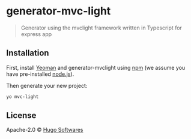 # generator-mvc-light

> Generator using the mvclight framework written in Typescript for express app

## Installation

First, install [Yeoman](http://yeoman.io) and generator-mvclight using [npm](https://www.npmjs.com/) (we assume you have pre-installed [node.js](https://nodejs.org/)).

Then generate your new project:

```bash
yo mvc-light
```

## License

Apache-2.0 © [Hugo Softwares](www.hugosoftwares.com)
